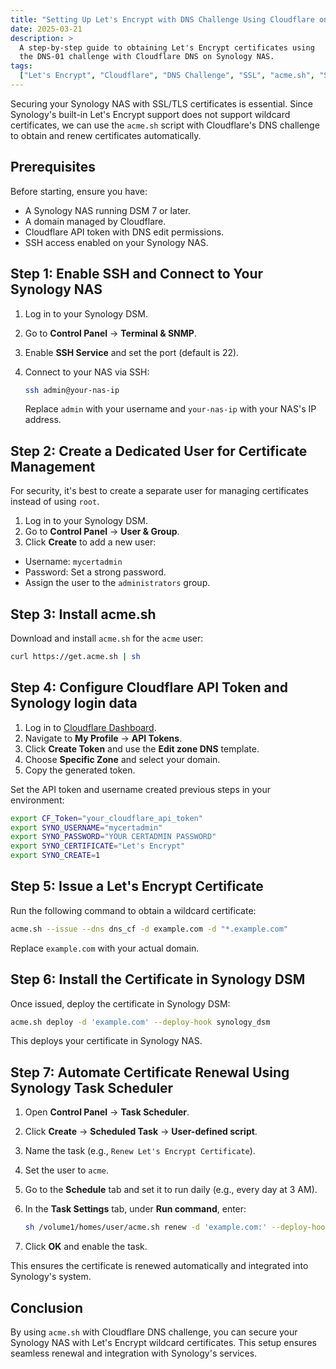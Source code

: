 ```yaml
---
title: "Setting Up Let's Encrypt with DNS Challenge Using Cloudflare on Synology"
date: 2025-03-21
description: >
  A step-by-step guide to obtaining Let's Encrypt certificates using
  the DNS-01 challenge with Cloudflare DNS on Synology NAS.
tags:
  ["Let's Encrypt", "Cloudflare", "DNS Challenge", "SSL", "acme.sh", "Synology"]
---
```


Securing your Synology NAS with SSL/TLS certificates is essential. Since
Synology's built-in Let's Encrypt support does not support wildcard
certificates, we can use the `acme.sh` script with Cloudflare's DNS
challenge to obtain and renew certificates automatically.

## Prerequisites

Before starting, ensure you have:

- A Synology NAS running DSM 7 or later.
- A domain managed by Cloudflare.
- Cloudflare API token with DNS edit permissions.
- SSH access enabled on your Synology NAS.

## Step 1: Enable SSH and Connect to Your Synology NAS

1. Log in to your Synology DSM.
2. Go to **Control Panel** → **Terminal & SNMP**.
3. Enable **SSH Service** and set the port (default is 22).
4. Connect to your NAS via SSH:

   ```bash
   ssh admin@your-nas-ip
   ```

   Replace `admin` with your username and `your-nas-ip` with your NAS's IP address.

## Step 2: Create a Dedicated User for Certificate Management

For security, it's best to create a separate user for managing
certificates instead of using `root`.

1. Log in to your Synology DSM.
2. Go to **Control Panel** → **User & Group**.
3. Click **Create** to add a new user:

- Username: `mycertadmin`
- Password: Set a strong password.
- Assign the user to the `administrators` group.

## Step 3: Install acme.sh

Download and install `acme.sh` for the `acme` user:

```bash
curl https://get.acme.sh | sh
```

## Step 4: Configure Cloudflare API Token and Synology login data

1. Log in to [Cloudflare Dashboard](https://dash.cloudflare.com/).
2. Navigate to **My Profile** → **API Tokens**.
3. Click **Create Token** and use the **Edit zone DNS** template.
4. Choose **Specific Zone** and select your domain.
5. Copy the generated token.

Set the API token and username created previous steps in your environment:

```bash
export CF_Token="your_cloudflare_api_token"
export SYNO_USERNAME="mycertadmin"
export SYNO_PASSWORD="YOUR CERTADMIN PASSWORD"
export SYNO_CERTIFICATE="Let's Encrypt"
export SYNO_CREATE=1
```

## Step 5: Issue a Let's Encrypt Certificate

Run the following command to obtain a wildcard certificate:

```bash
acme.sh --issue --dns dns_cf -d example.com -d "*.example.com"
```

Replace `example.com` with your actual domain.

## Step 6: Install the Certificate in Synology DSM

Once issued, deploy the certificate in Synology DSM:

```bash
acme.sh deploy -d 'example.com' --deploy-hook synology_dsm
```

This deploys your certificate in Synology NAS.

## Step 7: Automate Certificate Renewal Using Synology Task Scheduler

1. Open **Control Panel** → **Task Scheduler**.
2. Click **Create** → **Scheduled Task** → **User-defined script**.
3. Name the task (e.g., `Renew Let's Encrypt Certificate`).
4. Set the user to `acme`.
5. Go to the **Schedule** tab and set it to run daily (e.g., every day at 3 AM).
6. In the **Task Settings** tab, under **Run command**, enter:

   ```bash
   sh /volume1/homes/user/acme.sh renew -d 'example.com:' --deploy-hook synology_dsm
   ```

7. Click **OK** and enable the task.

This ensures the certificate is renewed automatically
and integrated into Synology's system.

## Conclusion

By using `acme.sh` with Cloudflare DNS challenge, you
can secure your Synology NAS with Let's Encrypt wildcard
certificates. This setup ensures seamless renewal and
integration with Synology's services.
